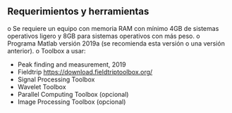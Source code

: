 ## Requerimientos y herramientas
o	Se requiere un equipo con memoria RAM con mínimo 4GB de sistemas operativos ligero y 8GB para sistemas operativos con más peso.
o	Programa Matlab versión 2019a (se recomienda esta versión o una versión anterior).
o	Toolbox a usar:
 * Peak finding and measurement, 2019
 * Fieldtrip https://download.fieldtriptoolbox.org/
 * Signal Processing Toolbox
 * Wavelet Toolbox
 * Parallel Computing Toolbox (opcional)
 * Image Processing Toolbox (opcional)
